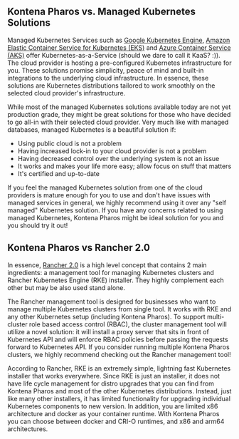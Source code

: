 ## Kontena Pharos vs. Managed Kubernetes Solutions

Managed Kubernetes Services such as [Google Kubernetes Engine](https://cloud.google.com/kubernetes-engine/), [Amazon Elastic Container Service for Kubernetes (EKS)](https://aws.amazon.com/eks/) and [Azure Container Service (AKS)](https://azure.microsoft.com/en-us/services/container-service/) offer Kubernetes-as-a-Service (should we dare to call it KaaS? :)). The cloud provider is hosting a pre-configured Kubernetes infrastructure for you. These solutions promise simplicity, peace of mind and built-in integrations to the underlying cloud infrastructure. In essence, these solutions are Kubernetes distributions tailored to work smoothly on the selected cloud provider's infrastructure.

While most of the managed Kubernetes solutions available today are not yet production grade, they might be great solutions for those who have decided to go all-in with their selected cloud provider. Very much like with managed databases, managed Kubernetes is a beautiful solution if:

* Using public cloud is not a problem
* Having increased lock-in to your cloud provider is not a problem
* Having decreased control over the underlying system is not an issue
* It works and makes your life more easy; allow focus on stuff that matters
* It's certified and up-to-date

If you feel the managed Kubernetes solution from one of the cloud providers is mature enough for you to use and don't have issues with managed services in general, we highly recommend using it over any "self managed" Kubernetes solution. If you have any concerns related to using managed Kubernetes, Kontena Pharos might be ideal solution for you and you should try it out!

## Kontena Pharos vs Rancher 2.0

In essence, [Rancher 2.0](https://rancher.com/) is a high level concept that contains 2 main ingredients: a management tool for managing Kubernetes clusters and Rancher Kubernetes Engine (RKE) installer. They highly complement each other but may be also used stand alone.

The Rancher management tool is designed for businesses who want to manage multiple Kubernetes clusters from single tool. It works with RKE and any other Kubernetes setup (including Kontena Pharos). To support multi-cluster role based access control (RBAC), the cluster management tool will utilize a novel solution: it will install a proxy server that sits in front of Kubernetes API and will enforce RBAC policies before passing the requests forward to Kubernetes API. If you consider running multiple Kontena Pharos clusters, we highly recommend checking out the Rancher management tool!

According to Rancher, RKE is an extremely simple, lightning fast Kubernetes installer that works everywhere. Since RKE is just an installer, it does not have life cycle management for distro upgrades that you can find from Kontena Pharos and most of the other Kubernetes distributions. Instead, just like many other installers, it has limited functionality for upgrading individual Kubernetes components to new version. In addition, you are limited x86 architecture and docker as your container runtime. With Kontena Pharos you can choose between docker and CRI-O runtimes, and x86 and arm64 architectures.